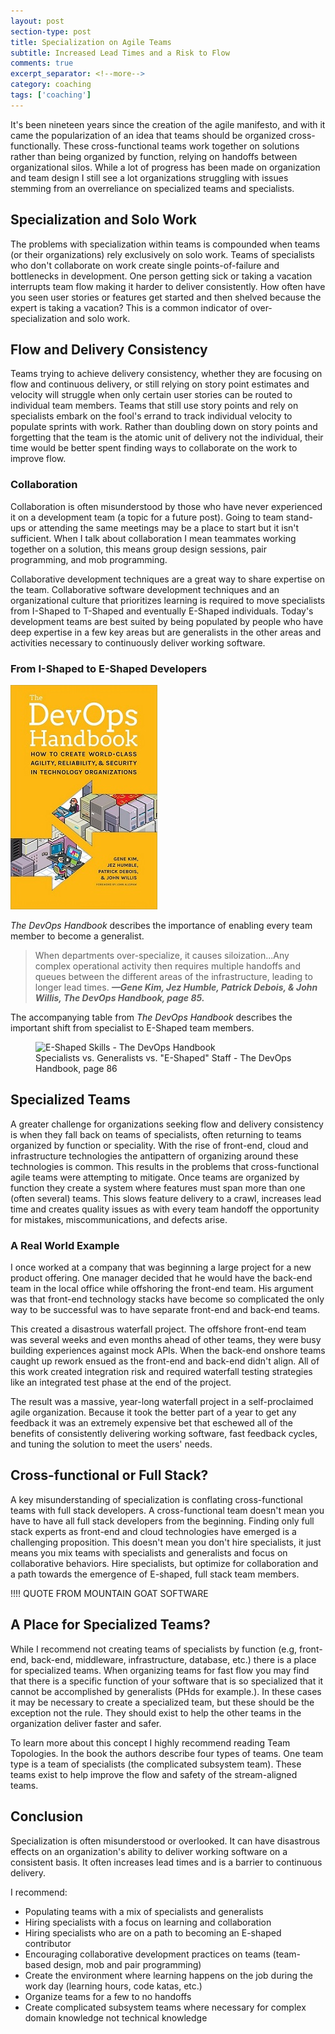 ```yaml
---
layout: post
section-type: post
title: Specialization on Agile Teams 
subtitle: Increased Lead Times and a Risk to Flow
comments: true
excerpt_separator: <!--more-->
category: coaching
tags: ['coaching']
---
```


It's been nineteen years since the creation of the agile manifesto, and with it came the popularization of an idea that teams should be organized cross-functionally. These cross-functional teams work together on solutions rather than being organized by function, relying on handoffs between organizational silos. While a lot of progress has been made on organization and team design I still see a lot organizations struggling with issues stemming from an overreliance on specialized teams and specialists. 
<!-- more -->

## Specialization and Solo Work 
The problems with specialization within teams is compounded when teams (or their organizations) rely exclusively on solo work. Teams of specialists who don't collaborate on work create single points-of-failure and bottlenecks in development. One person getting sick or taking a vacation interrupts team flow making it harder to deliver consistently. How often have you seen user stories or features get started and then shelved because the expert is taking a vacation? This is a common indicator of over-specialization and solo work. 

## Flow and Delivery Consistency
Teams trying to achieve delivery consistency, whether they are focusing on flow and continuous delivery, or still relying on story point estimates and velocity will struggle when only certain user stories can be routed to individual team members. Teams that still use story points and rely on specialists embark on the fool's errand to track individual velocity to populate sprints with work. Rather than doubling down on story points and forgetting that the team is the atomic unit of delivery not the individual, their time would be better spent finding ways to collaborate on the work to improve flow. 

### Collaboration 
Collaboration is often misunderstood by those who have never experienced it on a development team (a topic for a future post). Going to team stand-ups or attending the same meetings may be a place to start but it isn't sufficient. When I talk about collaboration I mean teammates working together on a solution, this means group design sessions, pair programming, and mob programming. 

Collaborative development techniques are a great way to share expertise on the team. Collaborative software development techniques and an organizational culture that prioritizes learning is required to move specialists from I-Shaped to T-Shaped and eventually E-Shaped individuals. Today's development teams are best suited by being populated by people who have deep expertise in a few key areas but are generalists in the other areas and activities necessary to continuously deliver working software. 

### From I-Shaped to E-Shaped Developers

<img src="/img/devops-handbook.jpg" alt="The DevOps Handbook" class="img-responsive" />

_The DevOps Handbook_ describes the importance of enabling every team member to become a generalist. 

> When departments over-specialize, it causes siloization...Any complex operational activity then requires multiple handoffs and queues between the different areas of the infrastructure, leading to longer lead times.
> _**&mdash;Gene Kim, Jez Humble, Patrick Debois, & John Willis, The DevOps Handbook, page 85.**_ 

The accompanying table from _The DevOps Handbook_ describes the important shift from specialist to E-Shaped team members. 
<figure>
    <img src="/e-shaped-devops-handbook-table.png" alt="E-Shaped Skills - The DevOps Handbook" class="img-responsive" />
    <figcaption>Specialists vs. Generalists vs. "E-Shaped" Staff - The DevOps Handbook, page 86</figcaption>
</figure>

## Specialized Teams

A greater challenge for organizations seeking flow and delivery consistency is when they fall back on teams of specialists, often returning to teams organized by function or speciality. With the rise of front-end, cloud and infrastructure technologies the antipattern of organizing around these technologies is common. This results in the problems that cross-functional agile teams were attempting to mitigate. Once teams are organized by function they create a system where features must span more than one (often several) teams. This slows feature delivery to a crawl, increases lead time and creates quality issues as with every team handoff the opportunity for mistakes, miscommunications, and defects arise. 

### A Real World Example
I once worked at a company that was beginning a large project for a new product offering. One manager decided that he would have the back-end team in the local office while offshoring the front-end team. His argument was that front-end technology stacks have become so complicated the only way to be successful was to have separate front-end and back-end teams.

This created a disastrous waterfall project. The offshore front-end team was several weeks and even months ahead of other teams, they were busy building experiences against mock APIs. When the back-end onshore teams caught up rework ensued as the front-end and back-end didn't align. All of this work created integration risk and required waterfall testing strategies like an integrated test phase at the end of the project. 

The result was a massive, year-long waterfall project in a self-proclaimed agile organization. Because it took the better part of a year to get any feedback it was an extremely expensive bet that eschewed all of the benefits of consistently delivering working software, fast feedback cycles, and tuning the solution to meet the users' needs. 


## Cross-functional or Full Stack?

A key misunderstanding of specialization is conflating cross-functional teams with full stack developers. A cross-functional team doesn't mean you have to have all full stack developers from the beginning. Finding only full stack experts as front-end and cloud technologies have emerged is a challenging proposition. This doesn't mean you don't hire specialists, it just means you mix teams with specialists and generalists and focus on collaborative behaviors. Hire specialists, but optimize for collaboration and a path towards the emergence of E-shaped, full stack team members. 


!!!! QUOTE FROM MOUNTAIN GOAT SOFTWARE

## A Place for Specialized Teams?
While I recommend not creating teams of specialists by function (e.g, front-end, back-end, middleware, infrastructure, database, etc.) there is a place for specialized teams. When organizing teams for fast flow you may find that there is a specific function of your software that is so specialized that it cannot be accomplished by generalists (PHds for example.). In these cases it may be necessary to create a specialized team, but these should be the exception not the rule. They should exist to help the other teams in the organization deliver faster and safer. 

To learn more about this concept I highly recommend reading Team Topologies. In the book the authors describe four types of teams. One team type is a team of specialists (the complicated subsystem team). These teams exist to help improve the flow and safety of the stream-aligned teams. 

## Conclusion
Specialization is often misunderstood or overlooked. It can have disastrous effects on an organization's ability to deliver working software on a consistent basis. It often increases lead times and is a barrier to continuous delivery.

I recommend:
* Populating teams with a mix of specialists and generalists
* Hiring specialists with a focus on learning and collaboration
* Hiring specialists who are on a path to becoming an E-shaped contributor
* Encouraging collaborative development practices on teams (team-based design, mob and pair programming)
* Create the environment where learning happens on the job during the work day (learning hours, code katas, etc.)
* Organize teams for a few to no handoffs
* Create complicated subsystem teams where necessary for complex domain knowledge not technical knowledge
